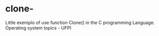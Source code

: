 # clone-
Little exemplo of use function Clone() in the C programming Language. Operating system topics - UFPI
